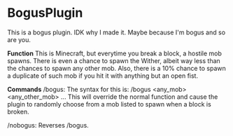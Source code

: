 # BogusPlugin
This is a bogus plugin. IDK why I made it. Maybe because I'm bogus and so are you.

**Function**
This is Minecraft, but everytime you break a block, a hostile mob spawns. There is even a chance to spawn the Wither, albeit way less than the chances to spawn any other mob. Also, there is a 10% chance to spawn a duplicate of such mob if you hit it with anything but an open fist.

**Commands**
/bogus:
The syntax for this is: /bogus <any_mob> <any_other_mob> ... This will override the normal function and cause the plugin to randomly choose from a mob listed to spawn when a block is broken.

/nobogus:
Reverses /bogus.
